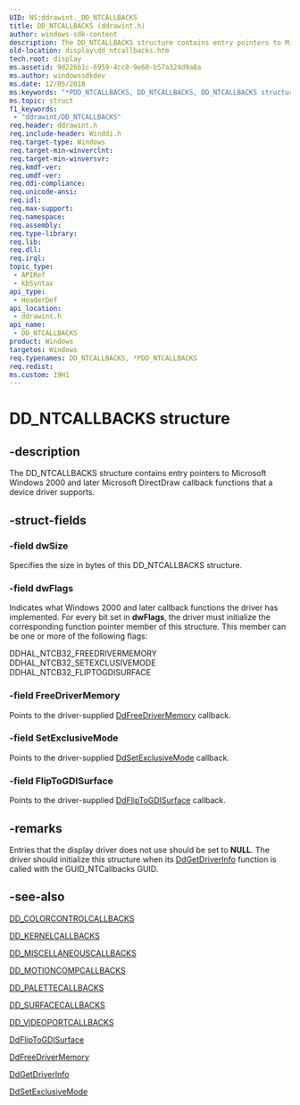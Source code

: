 ```yaml
---
UID: NS:ddrawint._DD_NTCALLBACKS
title: DD_NTCALLBACKS (ddrawint.h)
author: windows-sdk-content
description: The DD_NTCALLBACKS structure contains entry pointers to Microsoft Windows 2000 and later Microsoft DirectDraw callback functions that a device driver supports.
old-location: display\dd_ntcallbacks.htm
tech.root: display
ms.assetid: 9d226b1c-6959-4cc8-9e60-b57a324d9a8a
ms.author: windowssdkdev
ms.date: 12/05/2018
ms.keywords: "*PDD_NTCALLBACKS, DD_NTCALLBACKS, DD_NTCALLBACKS structure [Display Devices], PDD_NTCALLBACKS, PDD_NTCALLBACKS structure pointer [Display Devices], ddrawint/DD_NTCALLBACKS, ddrawint/PDD_NTCALLBACKS, ddstrcts_1e79e318-f193-455c-b4c6-5f016b539207.xml, display.dd_ntcallbacks"
ms.topic: struct
f1_keywords: 
 - "ddrawint/DD_NTCALLBACKS"
req.header: ddrawint.h
req.include-header: Winddi.h
req.target-type: Windows
req.target-min-winverclnt: 
req.target-min-winversvr: 
req.kmdf-ver: 
req.umdf-ver: 
req.ddi-compliance: 
req.unicode-ansi: 
req.idl: 
req.max-support: 
req.namespace: 
req.assembly: 
req.type-library: 
req.lib: 
req.dll: 
req.irql: 
topic_type:
 - APIRef
 - kbSyntax
api_type:
 - HeaderDef
api_location:
 - ddrawint.h
api_name:
 - DD_NTCALLBACKS
product: Windows
targetos: Windows
req.typenames: DD_NTCALLBACKS, *PDD_NTCALLBACKS
req.redist: 
ms.custom: 19H1
---
```


# DD_NTCALLBACKS structure


## -description


The DD_NTCALLBACKS structure contains entry pointers to Microsoft Windows 2000 and later Microsoft DirectDraw callback functions that a device driver supports.


## -struct-fields




### -field dwSize

Specifies the size in bytes of this DD_NTCALLBACKS structure.


### -field dwFlags

Indicates what Windows 2000 and later callback functions the driver has implemented. For every bit set in <b>dwFlags</b>, the driver must initialize the corresponding function pointer member of this structure. This member can be one or more of the following flags:


<dl>
<dt>DDHAL_NTCB32_FREEDRIVERMEMORY</dt>
<dt>DDHAL_NTCB32_SETEXCLUSIVEMODE</dt>
<dt>DDHAL_NTCB32_FLIPTOGDISURFACE</dt>
</dl>



### -field FreeDriverMemory

Points to the driver-supplied <a href="https://docs.microsoft.com/windows/desktop/api/ddrawint/nc-ddrawint-pdd_freedrivermemory">DdFreeDriverMemory</a> callback.


### -field SetExclusiveMode

Points to the driver-supplied <a href="https://docs.microsoft.com/windows/desktop/api/ddrawint/nc-ddrawint-pdd_setexclusivemode">DdSetExclusiveMode</a> callback.


### -field FlipToGDISurface

Points to the driver-supplied <a href="https://docs.microsoft.com/windows/desktop/api/ddrawint/nc-ddrawint-pdd_fliptogdisurface">DdFlipToGDISurface</a> callback.


## -remarks



Entries that the display driver does not use should be set to <b>NULL</b>. The driver should initialize this structure when its <a href="https://docs.microsoft.com/windows/desktop/api/ddrawint/nc-ddrawint-pdd_getdriverinfo">DdGetDriverInfo</a> function is called with the GUID_NTCallbacks GUID.




## -see-also




<a href="https://docs.microsoft.com/windows/desktop/api/ddrawint/ns-ddrawint-_dd_colorcontrolcallbacks">DD_COLORCONTROLCALLBACKS</a>



<a href="https://docs.microsoft.com/windows/desktop/api/ddrawint/ns-ddrawint-dd_kernelcallbacks">DD_KERNELCALLBACKS</a>



<a href="https://docs.microsoft.com/windows/desktop/api/ddrawint/ns-ddrawint-_dd_miscellaneouscallbacks">DD_MISCELLANEOUSCALLBACKS</a>



<a href="https://docs.microsoft.com/windows/desktop/api/ddrawint/ns-ddrawint-dd_motioncompcallbacks">DD_MOTIONCOMPCALLBACKS</a>



<a href="https://docs.microsoft.com/windows/desktop/api/ddrawint/ns-ddrawint-dd_palettecallbacks">DD_PALETTECALLBACKS</a>



<a href="https://docs.microsoft.com/windows/desktop/api/ddrawint/ns-ddrawint-dd_surfacecallbacks">DD_SURFACECALLBACKS</a>



<a href="https://docs.microsoft.com/windows/desktop/api/ddrawint/ns-ddrawint-dd_videoportcallbacks">DD_VIDEOPORTCALLBACKS</a>



<a href="https://docs.microsoft.com/windows/desktop/api/ddrawint/nc-ddrawint-pdd_fliptogdisurface">DdFlipToGDISurface</a>



<a href="https://docs.microsoft.com/windows/desktop/api/ddrawint/nc-ddrawint-pdd_freedrivermemory">DdFreeDriverMemory</a>



<a href="https://docs.microsoft.com/windows/desktop/api/ddrawint/nc-ddrawint-pdd_getdriverinfo">DdGetDriverInfo</a>



<a href="https://docs.microsoft.com/windows/desktop/api/ddrawint/nc-ddrawint-pdd_setexclusivemode">DdSetExclusiveMode</a>
 

 

